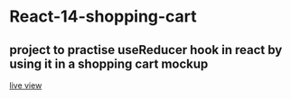 # React-14-shopping-cart

## project to practise useReducer hook in react by using it in a shopping cart mockup

[live view](https://inspiring-ptolemy-55e21c.netlify.app/)
